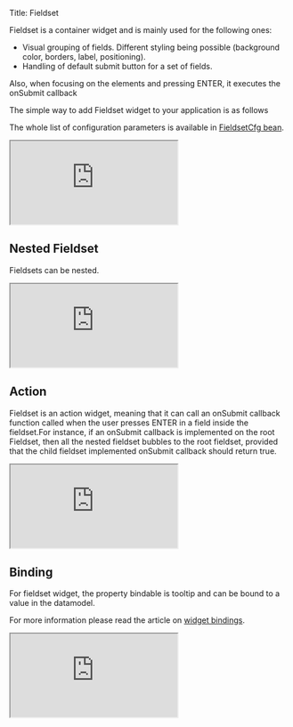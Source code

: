 Title: Fieldset



Fieldset is a container widget and is mainly used for the following ones:


* Visual grouping of fields. Different styling being possible (background color, borders, label, positioning).
* Handling of default submit button for a set of fields.

Also, when focusing on the elements and pressing ENTER, it executes the onSubmit callback

The simple way to add Fieldset widget to your application is as follows

<script src='http://snippets.ariatemplates.com/snippets/github.com/ariatemplates/documentation-code/%VERSION%/snippets/widgets/fieldset/Snippet.tpl?tag=wgtFieldsetSimple&lang=at&outdent=true' defer></script>

The whole list of configuration parameters is available in [FieldsetCfg bean](http://ariatemplates.com/api/#aria.widgets.CfgBeans:FieldsetCfg).

<iframe class='samples' src='http://snippets.ariatemplates.com/samples/github.com/ariatemplates/documentation-code/%VERSION%/samples/widgets/fieldset/?skip=1' ></iframe>

## Nested Fieldset
Fieldsets can be nested.

<script src='http://snippets.ariatemplates.com/snippets/github.com/ariatemplates/documentation-code/%VERSION%/snippets/widgets/fieldset/Snippet.tpl?tag=wgtFieldsetNested&lang=at&outdent=true' defer></script>

<iframe class='samples' src='http://snippets.ariatemplates.com/samples/github.com/ariatemplates/documentation-code/%VERSION%/samples/widgets/fieldset/nested/?skip=1' ></iframe>

## Action
Fieldset is an action widget, meaning that it can call an onSubmit callback function called when the user presses ENTER in a field inside the fieldset.For instance, if an onSubmit callback is implemented on the root Fieldset, then all the nested fieldset bubbles to the root fieldset, provided that the child fieldset implemented onSubmit callback should return true.

<script src='http://snippets.ariatemplates.com/snippets/github.com/ariatemplates/documentation-code/%VERSION%/snippets/widgets/fieldset/Snippet.tpl?tag=wgtFieldsetAction&lang=at&outdent=true' defer></script>

<iframe class='samples' src='http://snippets.ariatemplates.com/samples/github.com/ariatemplates/documentation-code/%VERSION%/samples/widgets/fieldset/action/?skip=1' ></iframe>

## Binding
For fieldset widget, the property bindable is tooltip and can be bound to a value in the datamodel.

For more information please read the article on [widget bindings](widget_bindings).

<script src='http://snippets.ariatemplates.com/snippets/github.com/ariatemplates/documentation-code/%VERSION%/snippets/widgets/fieldset/Snippet.tpl?tag=wgtFieldsetBinding&lang=at&outdent=true' defer></script>

<iframe class='samples' src='http://snippets.ariatemplates.com/samples/github.com/ariatemplates/documentation-code/%VERSION%/samples/widgets/fieldset/binding/?skip=1' ></iframe>